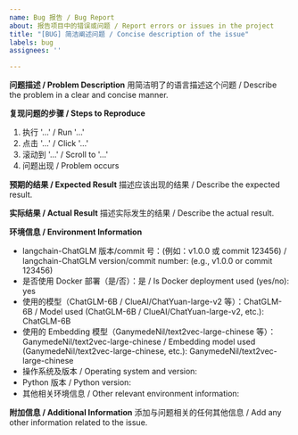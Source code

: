 ```yaml
---
name: Bug 报告 / Bug Report
about: 报告项目中的错误或问题 / Report errors or issues in the project
title: "[BUG] 简洁阐述问题 / Concise description of the issue"
labels: bug
assignees: ''

---
```


**问题描述 / Problem Description**
用简洁明了的语言描述这个问题 / Describe the problem in a clear and concise manner.

**复现问题的步骤 / Steps to Reproduce**
1. 执行 '...' / Run '...'
2. 点击 '...' / Click '...'
3. 滚动到 '...' / Scroll to '...'
4. 问题出现 / Problem occurs

**预期的结果 / Expected Result**
描述应该出现的结果 / Describe the expected result.

**实际结果 / Actual Result**
描述实际发生的结果 / Describe the actual result.

**环境信息 / Environment Information**
- langchain-ChatGLM 版本/commit 号：(例如：v1.0.0 或 commit 123456) / langchain-ChatGLM version/commit number: (e.g., v1.0.0 or commit 123456)
- 是否使用 Docker 部署（是/否）：是 / Is Docker deployment used (yes/no): yes
- 使用的模型（ChatGLM-6B / ClueAI/ChatYuan-large-v2 等）：ChatGLM-6B / Model used (ChatGLM-6B / ClueAI/ChatYuan-large-v2, etc.): ChatGLM-6B
- 使用的 Embedding 模型（GanymedeNil/text2vec-large-chinese 等）：GanymedeNil/text2vec-large-chinese / Embedding model used (GanymedeNil/text2vec-large-chinese, etc.): GanymedeNil/text2vec-large-chinese
- 操作系统及版本 / Operating system and version:
- Python 版本 / Python version:
- 其他相关环境信息 / Other relevant environment information:

**附加信息 / Additional Information**
添加与问题相关的任何其他信息 / Add any other information related to the issue.